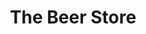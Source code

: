 ---
title: "The Beer Store"
url: /timmins/the-beer-store-algonquin-boulevard-west/
shop: Spirituosen
---